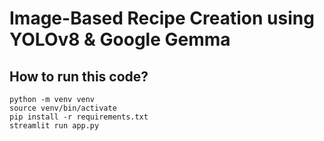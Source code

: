 # Image-Based Recipe Creation using YOLOv8 & Google Gemma

## How to run this code?

```
python -m venv venv
source venv/bin/activate
pip install -r requirements.txt
streamlit run app.py
```